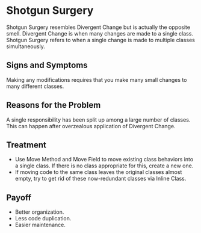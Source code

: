 Shotgun Surgery
===============

Shotgun Surgery resembles Divergent Change but is actually the opposite smell. Divergent Change is when many changes are made to a single class. Shotgun Surgery refers to when a single change is made to multiple classes simultaneously.

Signs and Symptoms
------------------

Making any modifications requires that you make many small changes to many different classes.

Reasons for the Problem
-----------------------

A single responsibility has been split up among a large number of classes. This can happen after overzealous application of Divergent Change.

Treatment
---------

- Use Move Method and Move Field to move existing class behaviors into a single class. If there is no class appropriate for this, create a new one.
- If moving code to the same class leaves the original classes almost empty, try to get rid of these now-redundant classes via Inline Class.

Payoff
------

- Better organization.
- Less code duplication.
- Easier maintenance.

